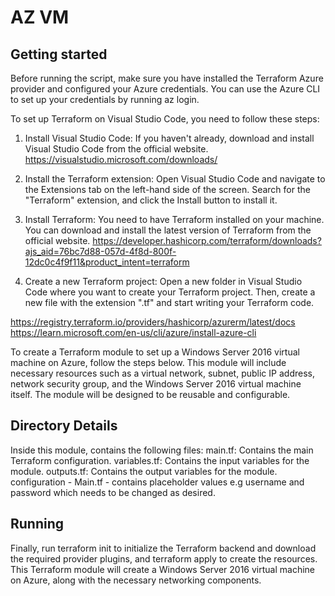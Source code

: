 # AZ VM



## Getting started

Before running the script, make sure you have installed the Terraform Azure provider and configured your Azure credentials. You can use the Azure CLI to set up your credentials by running az login.

To set up Terraform on Visual Studio Code, you need to follow these steps:

1. Install Visual Studio Code: If you haven't already, download and install Visual Studio Code from the official website. https://visualstudio.microsoft.com/downloads/

2. Install the Terraform extension: Open Visual Studio Code and navigate to the Extensions tab on the left-hand side of the screen. Search for the "Terraform" extension, and click the Install button to install it. 

3. Install Terraform: You need to have Terraform installed on your machine. You can download and install the latest version of Terraform from the official website. https://developer.hashicorp.com/terraform/downloads?ajs_aid=76bc7d88-057d-4f8d-800f-12dc0c4f9f11&product_intent=terraform

4. Create a new Terraform project: Open a new folder in Visual Studio Code where you want to create your Terraform project. Then, create a new file with the extension ".tf" and start writing your Terraform code.

https://registry.terraform.io/providers/hashicorp/azurerm/latest/docs
https://learn.microsoft.com/en-us/cli/azure/install-azure-cli


To create a Terraform module to set up a Windows Server 2016 virtual machine on Azure, follow the steps below. This module will include necessary resources such as a virtual network, subnet, public IP address, network security group, and the Windows Server 2016 virtual machine itself. The module will be designed to be reusable and configurable.


## Directory Details
Inside this module, contains the following files:
main.tf: Contains the main Terraform configuration.
variables.tf: Contains the input variables for the module.
outputs.tf: Contains the output variables for the module.
configuration - Main.tf - contains placeholder values e.g username and password which needs to be changed as desired.

## Running
Finally, run terraform init to initialize the Terraform backend and download the required provider plugins, and terraform apply to create the resources.
This Terraform module will create a Windows Server 2016 virtual machine on Azure, along with the necessary networking components.
